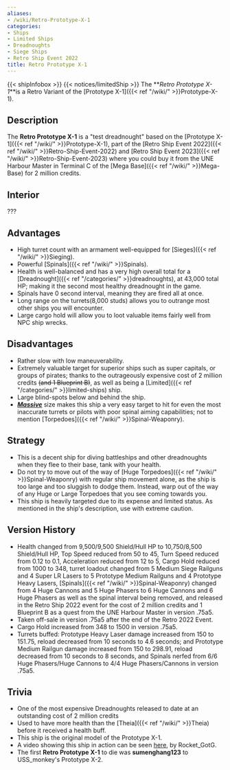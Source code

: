 ```yaml
---
aliases:
- /wiki/Retro-Prototype-X-1
categories:
- Ships
- Limited Ships
- Dreadnoughts
- Siege Ships
- Retro Ship Event 2022
title: Retro Prototype X-1
---
```


{{< shipInfobox >}} {{< notices/limitedShip >}} The **_Retro Prototype X-1_**is a Retro Variant of the [Prototype X-1]({{< ref "/wiki/" >}}Prototype-X-1). 

## Description

The **Retro Prototype X-1** is a "test dreadnought" based on the [Prototype X-1]({{< ref "/wiki/" >}}Prototype-X-1), part of the [Retro Ship Event 2022]({{< ref "/wiki/" >}}Retro-Ship-Event-2022) and [Retro Ship Event 2023]({{< ref "/wiki/" >}}Retro-Ship-Event-2023) where you could buy it from the UNE Harbour Master in Terminal C of the [Mega Base]({{< ref "/wiki/" >}}Mega-Base) for 2 million credits.

## Interior

???

## Advantages

- High turret count with an armament well-equipped for [Sieges]({{< ref "/wiki/" >}}Sieging).
- Powerful [Spinals]({{< ref "/wiki/" >}}Spinals).
- Health is well-balanced and has a very high overall total for a [Dreadnought]({{< ref "/categories/" >}}dreadnoughts), at 43,000 total HP; making it the second most healthy dreadnought in the game.
- Spinals have 0 second interval, meaning they are fired all at once.
- Long range on the turrets(8,000 studs) allows you to outrange most other ships you will encounter.
- Large cargo hold will allow you to loot valuable items fairly well from NPC ship wrecks.

## Disadvantages

- Rather slow with low maneuverability.
- Extremely valuable target for superior ships such as super capitals, or groups of pirates; thanks to the outrageously expensive cost of 2 million credits <s>(and 1 Blueprint B)</s>, as well as being a [Limited]({{< ref "/categories/" >}}limited-ships) ship.
- Large blind-spots below and behind the ship.
- **_<u>Massive</u>_** size makes this ship a very easy target to hit for even the most inaccurate turrets or pilots with poor spinal aiming capabilities; not to mention [Torpedoes]({{< ref "/wiki/" >}}Spinal-Weaponry).

## Strategy

- This is a decent ship for diving battleships and other dreadnoughts when they flee to their base, tank with your health.
- Do not try to move out of the way of [Huge Torpedoes]({{< ref "/wiki/" >}}Spinal-Weaponry) with regular ship movement alone, as the ship is too large and too sluggish to dodge them. Instead, warp out of the way of any Huge or Large Torpedoes that you see coming towards you.
- This ship is heavily targeted due to its expense and limited status. As mentioned in the ship's description, use with extreme caution.

## Version History 

- Health changed from 9,500/9,500 Shield/Hull HP to 10,750/8,500 Shield/Hull HP, Top Speed reduced from 50 to 45, Turn Speed reduced from 0.12 to 0.1, Acceleration reduced from 12 to 5, Cargo Hold reduced from 1000 to 348, turret loadout changed from 5 Medium Siege Railguns and 4 Super LR Lasers to 5 Prototype Medium Railguns and 4 Prototype Heavy Lasers, [Spinals]({{< ref "/wiki/" >}}Spinal-Weaponry) changed from 4 Huge Cannons and 5 Huge Phasers to 6 Huge Cannons and 6 Huge Phasers as well as the spinal interval being removed, and released in the Retro Ship 2022 event for the cost of 2 million credits and 1 Blueprint B as a quest from the UNE Harbour Master in version .75a5.
- Taken off-sale in version .75a5 after the end of the Retro 2022 Event.
- Cargo Hold increased from 348 to 1500 in version .75a5.
- Turrets buffed: Prototype Heavy Laser damage increased from 150 to 151.75, reload decreased from 10 seconds to 4.6 seconds; and Prototype Medium Railgun damage increased from 150 to 298.91, reload decreased from 10 seconds to 8 seconds, and Spinals nerfed from 6/6 Huge Phasers/Huge Cannons to 4/4 Huge Phasers/Cannons in version .75a5.

## Trivia

- One of the most expensive Dreadnoughts released to date at an outstanding cost of 2 million credits
- Used to have more health than the [Theia]({{< ref "/wiki/" >}}Theia) before it received a health buff.
- This ship is the original model of the Prototype X-1.
- A video showing this ship in action can be seen [here](https://www.youtube.com/watch?v=0ShMf1hBeZ0), by Rocket_GotG.
- The first **Retro Prototype X-1** to die was **sumenghang123** to USS_monkey's Prototype X-2.